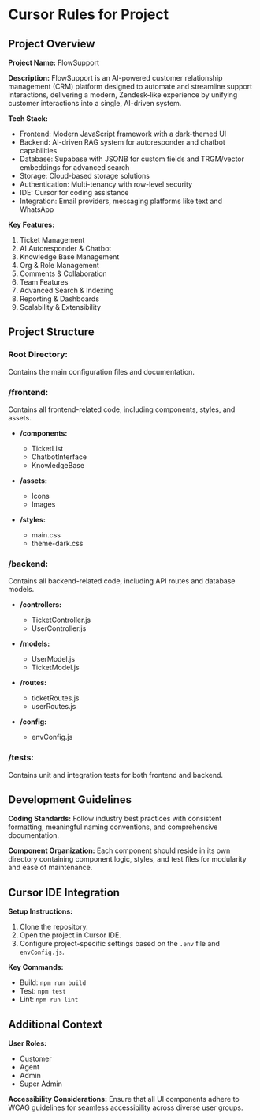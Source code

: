 # Cursor Rules for Project

## Project Overview

**Project Name:** FlowSupport

**Description:** FlowSupport is an AI-powered customer relationship management (CRM) platform designed to automate and streamline support interactions, delivering a modern, Zendesk-like experience by unifying customer interactions into a single, AI-driven system.

**Tech Stack:**

*   Frontend: Modern JavaScript framework with a dark-themed UI
*   Backend: AI-driven RAG system for autoresponder and chatbot capabilities
*   Database: Supabase with JSONB for custom fields and TRGM/vector embeddings for advanced search
*   Storage: Cloud-based storage solutions
*   Authentication: Multi-tenancy with row-level security
*   IDE: Cursor for coding assistance
*   Integration: Email providers, messaging platforms like text and WhatsApp

**Key Features:**

1.  Ticket Management
2.  AI Autoresponder & Chatbot
3.  Knowledge Base Management
4.  Org & Role Management
5.  Comments & Collaboration
6.  Team Features
7.  Advanced Search & Indexing
8.  Reporting & Dashboards
9.  Scalability & Extensibility

## Project Structure

### Root Directory:

Contains the main configuration files and documentation.

### /frontend:

Contains all frontend-related code, including components, styles, and assets.

*   **/components:**

    *   TicketList
    *   ChatbotInterface
    *   KnowledgeBase

*   **/assets:**

    *   Icons
    *   Images

*   **/styles:**

    *   main.css
    *   theme-dark.css

### /backend:

Contains all backend-related code, including API routes and database models.

*   **/controllers:**

    *   TicketController.js
    *   UserController.js

*   **/models:**

    *   UserModel.js
    *   TicketModel.js

*   **/routes:**

    *   ticketRoutes.js
    *   userRoutes.js

*   **/config:**

    *   envConfig.js

### /tests:

Contains unit and integration tests for both frontend and backend.

## Development Guidelines

**Coding Standards:** Follow industry best practices with consistent formatting, meaningful naming conventions, and comprehensive documentation.

**Component Organization:** Each component should reside in its own directory containing component logic, styles, and test files for modularity and ease of maintenance.

## Cursor IDE Integration

**Setup Instructions:**

1.  Clone the repository.
2.  Open the project in Cursor IDE.
3.  Configure project-specific settings based on the `.env` file and `envConfig.js`.

**Key Commands:**

*   Build: `npm run build`
*   Test: `npm test`
*   Lint: `npm run lint`

## Additional Context

**User Roles:**

*   Customer
*   Agent
*   Admin
*   Super Admin

**Accessibility Considerations:** Ensure that all UI components adhere to WCAG guidelines for seamless accessibility across diverse user groups.
